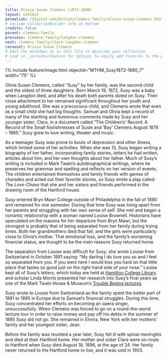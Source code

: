 ```yaml
---
title: Olivia Susan Clemens (1872-1896)
layout: exhibit
permalink: /digital-exhibition/clemens-family/olivia-susan-clemens.html
# include CollectionBuilder info at bottom
credits: false
parent: clemens-family
previous: clemens-family/langdon-clemens
next: clemens-family/clara-langdon-clemens
carousel: Olivia Susan Clemens
# Edit the markdown on in this file to describe your collection
# Look in _includes/feature for options to easily add features to the page
---
```


{% include feature/image.html objectid="MTHM_Susy1872-1880_7" width="75" %}

Olivia Susan Clemens, called “Susy” by her family, was the second child and the oldest of three daughters. Born March 19, 1872, Susy was a baby when Langdon died, and after his death both parents doted on Susy. Their close attachment to her remained significant throughout her youth and young adulthood. She was a precocious child, and Clemens wrote that even as a small child she had big thoughts. Samuel and Olivia kept a record of many of the startling and humorous comments made by Susy and her younger sister, Clara, in a document called “The Children’s’ Record: A Record of the Small foolishnesses of Susie and ‘Bay’ Clemens August 1876 – 1885.” Susy grew to love writing, theater and music.

As a teenager Susy was prone to bouts of depression and other illness, which limited some of her activities. When she was 13, Susy began writing a biography of her father, incorporating family stories, letters he had written, articles about him, and her own thoughts about her father. Much of Susy’s writing is included in Mark Twain’s autobiographical writings, where he preserves her grammar and spelling and reflects on her version of events. The children entertained themselves and family friends with games of charades and acted out their favorite stories, so Susy wrote a play called _The Love-Chase_ that she and her sisters and friends performed in the drawing room of the Hartford house.

Susy entered Bryn Mawr College outside of Philadelphia in the fall of 1890 and remained for one semester. During that time Susy was living apart from her parents and struggling with her own sense of self. She met and began a romantic relationship with a woman named Louise Brownell. Historians have speculated on the reasons for her departure from Bryn Mawr, but the strongest is probably that of being separated from her family during trying times. Both her grandmothers died that fall, and the girls were particularly close to Olivia’s mother. That emotional loss, and the family’s worsening financial status, are thought to be the main reasons Susy returned home. 

The separation from Louise was difficult for Susy; she wrote Louise from Switzerland in October 1891 saying: “My darling I do love you so and I feel so separated from you. If you were here I would kiss you hard on that little place that tastes so good just on the right-hand side of your nose.” Louise kept all of Susy’s letters, which today are held at <a href="https://litsdigital.hamilton.edu/collections/susy-clemens"> Hamilton College Library</a> and scholar Linda Morris presented her research into Susy’s final years as one of the Mark Twain House & Museum’s <a href="https://www.youtube.com/watch?v=AofyesfvQ2Q&feature=youtu.be/"> Trouble Begins lectures</a>.

 Susy wrote to Lousie from Switzerland as the family spent the better part of 1891 to 1895 in Europe due to Samuel’s financial struggles. During this time, Susy concentrated her efforts on becoming an opera singer, unsuccessfully. When Clemens was forced to go on a round-the-world lecture tour in order to raise money and pay off his debts in the summer of 1895 Susy did not go. She remained in Elmira, New York with her mothers’ family and her youngest sister, Jean.
 
Before the family was reunited a year later, Susy fell ill with spinal meningitis and died at their Hartford home. Her mother and sister Clara were on-route to Hartford when Susy died August 18, 1896, at the age of 24. Her family never returned to the Hartford home to live, and it was sold in 1903. 
